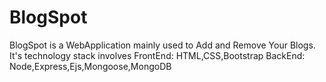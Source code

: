 # BlogSpot
BlogSpot is a WebApplication mainly used to Add and Remove Your Blogs.
It's technology stack involves
FrontEnd: HTML,CSS,Bootstrap
BackEnd: Node,Express,Ejs,Mongoose,MongoDB
